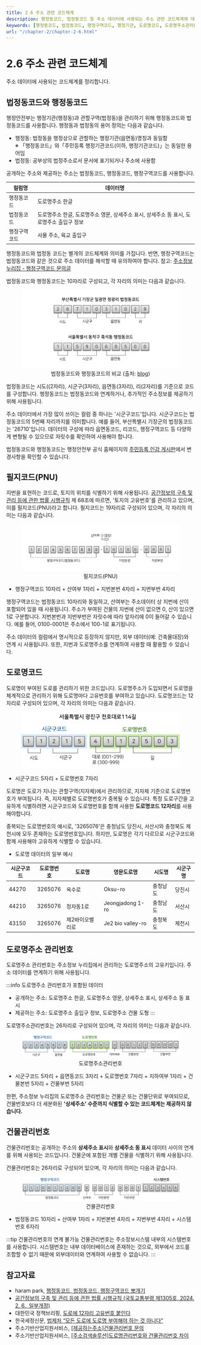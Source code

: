```yaml
---
title: 2.6 주소 관련 코드체계
description: 행정동코드, 법정동코드 등 주소 데이터에 사용되는 주소 관련 코드체계에 대해 정리합니다.
keywords: [행정동코드, 법정동코드, 행정구역코드, 행정기관, 도로명코드, 도로명주소관리번호]
url: "/chapter-2/chapter-2-6.html"
---
```

# 2.6 주소 관련 코드체계

주소 데이터에 사용되는 코드체계를 정리합니다.

## 법정동코드와 행정동코드

행정안전부는 행정기관(행정동)과 관할구역(법정동)을 관리하기 위해 행정동코드와 법정동코드를 사용합니다. 행정동과 법정동의 용어 정의는 다음과 같습니다.

- 행정동: 법정동을 행정상으로 관할하는 행정기관(읍면동)명칭과 동일함  
  ※ 「행정동코드」와「주민등록 행정기관코드(이하, 행정기관코드)」는 동일한 용어임
- 법정동: 공부상의 법정주소로서 문서에 표기되거나 주소에 사용함

공개하는 주소와 제공하는 주소는 법정동코드, 행정동코드, 행정구역코드를 사용합니다.

| 컬럼명       | 데이터명                                                                                  |
| ------------ | ----------------------------------------------------------------------------------------- |
| 행정동코드   | 도로명주소 한글                                                                           |
| 법정동코드   | 도로명주소 한글, 도로명주소 영문, 상세주소 표시, 상세주소 동 표시, 도로명주소 출입구 정보 |
| 행정구역코드 | 사물 주소, 육교 출입구                                                                    |

행정동코드와 법정동 코드는 별개의 코드체계와 의미를 가집니다. 반면, 행정구역코드는 법정동코드와 같은 것으로 주소 데이터를 해석할 때 유의하여야 합니다. 참고: [주소정보누리집 - 행정구역코드 문의글](https://business.juso.go.kr/addrlink/qna/qnaDetail.do?currentPage=1&keyword=%ED%96%89%EC%A0%95%EA%B5%AC%EC%97%AD%EC%BD%94%EB%93%9C&searchType=subjectCn&noticeType=QNA&noticeTypeTmp=QNA&noticeMgtSn=59852&bulletinRefSn=59852&page=)

법정동코드와 행정동코드는 10자리로 구성되고, 각 자리의 의미는 다음과 같습니다.

<figure class="flex flex-col items-center justify-center">
    <img src="../img/2-6-korea-admin-code-ex.png" title="법정동코드-행정동코드">
    <figcaption style="text-align: center;">법정동코드와 행정동코드의 비교 (출처: <a href="https://blog.harampark.com/blog/korea-admin-codes" target="_blank">blog</a>)</figcaption>
</figure>

법정동코드는 시도((2자리), 시군구(3자리), 읍면동(3자리), 리(2자리)를 기준으로 코드를 구성합니다. 행정동코드는 법정동코드와 연계하거나, 추가적인 주소정보를 제공하기 위해 사용됩니다.

주소 데이터에서 가장 많이 쓰이는 컬럼 중 하나는 '시군구코드'입니다. 시군구코드는 법정동코드의 5번째 자리까지를 의미합니다. 예를 들어, 부산특별시 기장군의 법정동코드는 '26710'입니다. 데이터의 구성에 따라 읍면동코드, 리코드, 행정구역코드 등 다양하게 변형될 수 있으므로 자릿수를 확인하여 사용해야 합니다.

법정동코드와 행정동코드는 행정안전부 공식 홈페이지의 [주민등록,인감 게시판](https://www.mois.go.kr/frt/bbs/type001/commonSelectBoardList.do?bbsId=BBSMSTR_000000000052)에서 변경사항을 확인할 수 있습니다.

## 필지코드(PNU)

지번을 표현하는 코드로, 토지의 위치를 식별하기 위해 사용됩니다. [공간정보의 구축 및 관리 등에 관한 법률 시행규칙](<https://www.law.go.kr/법령/공간정보의구축및관리등에관한법률시행규칙/(20240206,01305,20240206)/제68조>) 제 68조에 따르면, '토지의 고유번호'를 관리하고 있으며, 이를 필지코드(PNU)라고 합니다. 필지코드는 19자리로 구성되어 있으며, 각 자리의 의미는 다음과 같습니다.

<figure class="flex flex-col items-center justify-center">
    <img src="../img/2-6-pnu.png" title="PNU">
    <figcaption style="text-align: center;">필지코드(PNU)</figcaption>
</figure>

- 행정구역코드 10자리 + 산여부 1자리 + 지번본번 4자리 + 지번부번 4자리

행정구역코드는 법정동코드 10자리와 동일하고, 산여부는 주소데이터 상 지번에 산이 포함되어 있을 때 사용됩니다. 주소가 부여된 건물의 지번에 산이 없으면 0, 산이 있으면 1로 구분합니다. 지번본번과 지번부번은 자릿수에 따라 앞자리에 0이 들어갈 수 있습니다. 예를 들어, 0100-0001은 주소에서 100-1로 표기됩니다.

주소 데이터의 컬럼에서 명시적으로 등장하지 않지만, 외부 데이터(예: 건축물대장)와 연계 시 사용됩니다. 또한, 지번과 도로명주소를 연계하여 사용할 때 활용할 수 있습니다.

## 도로명코드

도로명이 부여된 도로를 관리하기 위한 코드입니다. 도로명주소가 도입되면서 도로명을 체계적으로 관리하기 위해 도로명마다 고유번호를 부여하고 있습니다. 도로명코드는 12자리로 구성되어 있으며, 각 자리의 의미는 다음과 같습니다.

<figure class="flex flex-col items-center justify-center">
    <img src="../img/2-6-road.png" title="도로명코드">
    <figcaption style="text-align: center;"></figcaption>
</figure>

- 시군구코드 5자리 + 도로명번호 7자리

도로명은 도로가 지나는 관할구역(지자체)에서 관리하므로, 지자체 기준으로 도로명번호가 부여됩니다. 즉, 지자체별로 도로명번호가 중복될 수 있습니다. 특정 도로구간을 고유하게 식별하려면 시군구코드와 도로명번호를 함께 사용한 **도로명코드 12자리**를 사용해야합니다.

중복되는 도로명번호의 예시로, '3265076'은 충청남도 당진시, 서산시와 충청북도 제천시에 모두 존재하는 도로명번호입니다. 하지만, 도로명은 각기 다르므로 시군구코드와 함께 사용해야 고유하게 식별할 수 있습니다.

- 도로명 데이터의 일부 예시

| 시군구코드 | 도로명번호 | 도로명          | 영문도로명        | 시도명   | 시군구명 |
| ---------- | ---------- | --------------- | ----------------- | -------- | -------- |
| 44270      | 3265076    | 옥수로          | Oksu-ro           | 충청남도 | 당진시   |
| 44210      | 3265076    | 정자동1로       | Jeongjadong 1-ro  | 충청남도 | 서산시   |
| 43150      | 3265076    | 제2바이오밸리로 | Je2 bio valley-ro | 충청북도 | 제천시   |

## 도로명주소 관리번호

도로명주소 관리번호는 주소정보 누리집에서 관리하는 도로명주소의 고유키입니다. 주소 데이터를 연계하기 위해 사용됩니다.

:::info 도로명주소 관리번호가 포함된 데이터

- 공개하는 주소: 도로명주소 한글, 도로명주소 영문, 상세주소 표시, 상세주소 동 표시
- 제공하는 주소: 도로명주소 출입구 정보, 도로명주소 건물 도형
  :::

도로명주소관리번호는 26자리로 구성되어 있으며, 각 자리의 의미는 다음과 같습니다.

<figure class="flex flex-col items-center justify-center">
    <img src="../img/2-6-address-code.png" title="도로명주소관리번호">
    <figcaption style="text-align: center;">도로명주소관리번호</figcaption>
</figure>

- 시군구코드 5자리 + 읍면동코드 3자리 + 도로명번호 7자리 + 지하여부 1자리 + 건물본번 5자리 + 건물부번 5자리

한편, 주소정보 누리집의 도로명주소 관리번호는 건물군 또는 건물단위로 부여되므로, 건물번호보다 더 세분화된 **'상세주소' 수준까지 식별할 수 있는 코드체계는 제공하지 않습니다.**

## 건물관리번호

건물관리번호는 공개하는 주소의 **상세주소 표시**와 **상세주소 동 표시** 데이터 사이의 연계를 위해 사용되는 코드입니다. 건물군에 포함된 개별 건물을 식별하기 위해 사용됩니다.

건물관리번호는 26자리로 구성되어 있으며, 각 자리의 의미는 다음과 같습니다.

<figure class="flex flex-col items-center justify-center">
    <img src="../img/2-6-building-code.png" title="건물관리번호">
    <figcaption style="text-align: center;">건물관리번호</figcaption>
</figure>

- 법정동코드 10자리 + 산여부 1자리 + 지번본번 4자리 + 지번부번 4자리 + 시스템번호 6자리

:::tip 건물관리번호의 연계 불가능
건물관리번호는 주소정보시스템 내부의 시스템번호를 사용합니다. 시스템번호는 내부 데이터베이스에 존재하는 것으로, 외부에서 코드를 조합할 수 없기 때문에 외부데이터와 연계하여 사용할 수 없습니다.
:::

## 참고자료

- haram park, [행정동코드, 법정동코드, 행정구역코드 뽀개기](https://blog.harampark.com/blog/korea-admin-codes/)
- [공간정보의 구축 및 관리 등에 관한 법률 시행규칙 (국토교통부령 제1305호, 2024. 2. 6., 일부개정)](<https://www.law.go.kr/법령/공간정보의구축및관리등에관한법률시행규칙/(20240206,01305,20240206)/제68조>)
- 대한민국 정책브리핑, [도로에 12자리 고유번호 붙인다](https://www.korea.kr/news/policyNewsView.do?newsId=148644220)
- 한국세정신문, [법제처 “모든 도로에 도로명 부여해야 하는 것 아니다”](http://www.taxtimes.co.kr/news/article.html?no=188127)
- 주소기반산업지원서비스, [[제공하는주소]건물관리번호 문의](https://business.juso.go.kr/addrlink/qna/qnaDetail.do?currentPage=2&keyword=%EA%B1%B4%EB%AC%BC%EA%B4%80%EB%A6%AC%EB%B2%88%ED%98%B8&searchType=subjectCn&noticeType=QNA&noticeTypeTmp=QNA&noticeMgtSn=110490&bulletinRefSn=110490&page=)
- 주소기반산업지원서비스, [[주소검색솔루션]도로명관리번호와 건물관리번호 차이](https://business.juso.go.kr/addrlink/qna/qnaDetail.do?currentPage=3&keyword=%EA%B1%B4%EB%AC%BC%EA%B4%80%EB%A6%AC%EB%B2%88%ED%98%B8&searchType=subjectCn&noticeType=QNA&noticeTypeTmp=QNA&noticeMgtSn=105400&bulletinRefSn=105400&page=)
